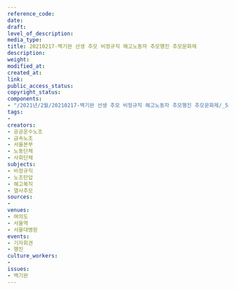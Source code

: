 ```yaml
---
reference_code: 
date: 
draft: 
level_of_description: 
media_type: 
title: 20210217-백기완 선생 추모 비정규직 해고노동자 추모행진 추모문화제
description: 
weight: 
modified_at: 
created_at: 
link: 
public_access_status: 
copyright_status: 
components:
- "/2021년/2월/20210217-백기완 선생 추모 비정규직 해고노동자 추모행진 추모문화제/_5D40496.jpg"
tags:
- 
creators:
- 공공운수노조
- 금속노조
- 서울본부
- 노동단체
- 사회단체
subjects:
- 비정규직
- 노조탄압
- 해고복직
- 열사추모
sources:
- 
venues:
- 여의도
- 서울역
- 서울대병원
events:
- 기자회견
- 행진
culture_workers:
- 
issues:
- 백기완
---
```

